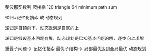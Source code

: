 

斐波那契数列
爬楼梯
120 triangle
64 minimum path sum 

递归+记忆化搜索 或 动态规划

递归是自顶向下，动态规划是自底向上

递归是假设基本问题有解，动态规划是已知基本问题的解，逐步向上求解

重叠子问题-》记忆化搜索
最优子结构-》局部最优达到全局最优  动态规划



